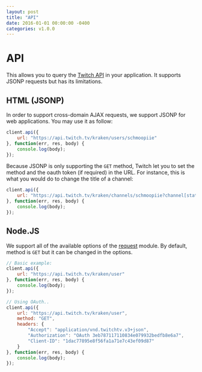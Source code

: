 ```yaml
---
layout: post
title: "API"
date: 2016-01-01 00:00:00 -0400
categories: v1.0.0
---
```

# API

This allows you to query the [Twitch API](https://github.com/justintv/Twitch-API) in your application. It supports JSONP requests but has its limitations.

## HTML (JSONP)

In order to support cross-domain AJAX requests, we support JSONP for web applications. You may use it as follow:

~~~ javascript
client.api({
    url: "https://api.twitch.tv/kraken/users/schmoopiie"
}, function(err, res, body) {
    console.log(body);
});
~~~

Because JSONP is only supporting the ``GET`` method, Twitch let you to set the method and the oauth token (if required) in the URL. For instance, this is what you would do to change the title of a channel:

~~~ javascript
client.api({
    url: "https://api.twitch.tv/kraken/channels/schmoopiie?channel[status]=MY_TITLE&oauth_token=OAUTH_TOKEN&_method=put"
}, function(err, res, body) {
    console.log(body);
});
~~~

## Node.JS

We support all of the available options of the [request](https://github.com/request/request#requestoptions-callback) module. By default, method is ``GET`` but it can be changed in the options.

~~~ javascript
// Basic example:
client.api({
    url: "https://api.twitch.tv/kraken/user"
}, function(err, res, body) {
    console.log(body);
});

// Using OAuth..
client.api({
    url: "https://api.twitch.tv/kraken/user",
    method: "GET",
    headers: {
        "Accept": "application/vnd.twitchtv.v3+json",
        "Authorization": "OAuth 3eb787117110834e079932bedfb8e6a7",
        "Client-ID": "1dac77895e8f56fa1a71e7c43ef09d87"
    }
}, function(err, res, body) {
    console.log(body);
});
~~~
